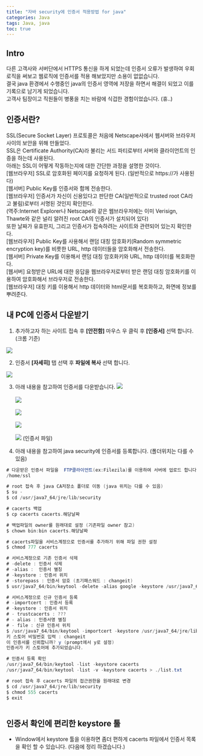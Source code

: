 ```yaml
---
title: "자바 security에 인증서 적용방법 for java"
categories: Java
tags: Java, java
toc: true
---
```


## Intro
다른 고객사와 서버단에서 HTTPS 통신을 하게 되었는데 인증서 오류가 발생하여 우회 로직을 써보고 웹로직에 인증서를 적용 해보았지만 소용이 없없습니다. <br> 
결국 java 환경에서 수행중인 java의 인증서 영역에 저장을 하면서 해결이 되었고 이를 기록으로 남기게 되었습니다. <br>
고객사 팀장이고 직원들이 병풍을 치는 바람에 식겁한 경험이었습니다.   (휴..) 

## 인증서란?
SSL(Secure Socket Layer) 프로토콜은 처음에 Netscape사에서 웹서버와 브라우저 사이의 보안을 위해 만들었다. <br> 
SSL은 Certificate Authority(CA)라 불리는 서드 파티로부터 서버와 클라이언트의 인증을 하는데 사용된다.  <br>
아래는 SSL이 어떻게 작동하는지에 대한 간단한 과정을 설명한 것이다. <br>
[웹브라우저] SSL로 암호화된 페이지를 요청하게 된다. (일반적으로 https://가 사용된다) <br>
[웹서버] Public Key를 인증서와 함께 전송한다. <br>
[웹브라우저] 인증서가 자신이 신용있다고 판단한 CA(일반적으로 trusted root CA라고 불림)로부터 서명된 것인지 확인한다. <br> 
(역주:Internet Explorer나 Netscape와 같은 웹브라우저에는 이미 Verisign, Thawte와 같은 널리 알려진 root CA의 인증서가 설치되어 있다) <br> 
또한 날짜가 유효한지, 그리고 인증서가 접속하려는 사이트와 관련되어 있는지 확인한다. <br>
[웹브라우저] Public Key를 사용해서 랜덤 대칭 암호화키(Random symmetric encryption key)를 비릇한 URL, http 데이터들을 암호화해서 전송한다. <br>
[웹서버] Private Key를 이용해서 랜덤 대칭 암호화키와 URL, http 데이터를 복호화한다. <br>
[웹서버] 요청받은 URL에 대한 응답을 웹브라우저로부터 받은 랜덤 대칭 암호화키를 이용하여 암호화해서 브라우저로 전송한다. <br>
[웹브라우저] 대칭 키를 이용해서 http 데이터와 html문서를 복호화하고, 화면에 정보를 뿌려준다. <br>

## 내 PC에 인증서 다운받기
1. 추가하고자 하는 사이트 접속 후 **[안전함]** 마우스 우 클릭 후 **[인증서]** 선택 합니다. (크롬 기준) <br>
<img src="/assets/images/java/java-1.png">

2. 인증서 **[자세히]** 탭 선택 후 **파일에 복사** 선택 합니다.
<img src="/assets/images/java/java-2.png">

3. 아래 내용을 참고하여 인증서를 다운받습니다.
<img src="/assets/images/java/java-3.png"> <br><br>
<img src="/assets/images/java/java-4.png"> <br><br>
<img src="/assets/images/java/java-5.png"> <br><br>
<img src="/assets/images/java/java-6.png"> <br><br>
<img src="/assets/images/java/java-7.png"> (인증서 파일)

4. 아래 내용을 참고하여 java security에 인증서를 등록합니다. (폴더위치는 다를 수 있음)

```java
# 다운받은 인증서 파일을  FTP클라이언트(ex:Filezila)를 이용하여 서버에 업로드 합니다. (폴더위치는 자유럽게)
/home/ssl

# root 접속 후 java CA저장소 폴더로 이동 (java 위치는 다를 수 있음)
$ su -
$ cd /usr/java7_64/jre/lib/security

# cacerts 백업
$ cp cacerts cacerts.해당날짜

# 백업파일의 owner를 원래대로 설정 (기존파일 owner 참고)
$ chown bin:bin cacerts.해당날짜

# cacerts파일을 서비스계정으로 인증서를 추가하기 위해 파일 권한 설정
$ chmod 777 cacerts

# 서비스계정으로 기존 인증서 삭제 
# -delete : 인증서 삭제
# -alias :  인증서 별칭
# -keystore : 인증서 위치
# -storepass : 인증서 암호 (초기패스워드 : changeit)
$ usr/java7_64/bin/keytool -delete -alias google -keystore /usr/java7_64/jre/lib/security/cacerts -storepass changeit

# 서비스계정으로 신규 인증서 등록
# -importcert : 인증서 등록
# -keystore : 인증서 위치
# - trustcacerts : ???
# - alias : 인증서명 별칭
# - file : 신규 인증서 위치
$ /usr/java7_64/bin/keytool -importcert -keystore /usr/java7_64/jre/lib/security/cacerts -trustcacerts -alias xurrency -file "/home/ssl/google.cer"
키 스토어 비밀번호 입력 : changeit
이 인증서를 신뢰합니까? y (prompt에서 y로 설정)
인증서가 키 스토어에 추가되었습니다.

# 인증서 등록 확인
/usr/java7_64/bin/keytool -list -keystore cacerts
/usr/java7_64/bin/keytool -list -v -keystore cacerts > ./list.txt

# root 접속 후 cacerts 파일의 접근권한을 원래대로 변경
$ cd /usr/java7_64/jre/lib/security
$ chmod 555 cacerts
$ exit



```

## 인증서 확인에 편리한 keystore 툴 
-  Window에서 keystore 툴을 이용하면 좀더 편하게 cacerts 파일에서 인증서 목록을 확인 할 수 있습니다. (다음에 정리 하겠습니다.)


	
 


